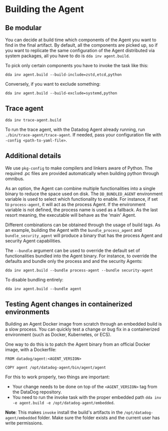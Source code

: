 # Building the Agent

## Be modular

You can decide at build time which components of the Agent you want to find in
the final artifact. By default, all the components are picked up, so if you want
to replicate the same configuration of the Agent distributed via system packages,
all you have to do is `dda inv agent.build`.

To pick only certain components you have to invoke the task like this:

```
dda inv agent.build --build-include=zstd,etcd,python
```

Conversely, if you want to exclude something:

```
dda inv agent.build --build-exclude=systemd,python
```

## Trace agent


```
dda inv trace-agent.build
```
To run the trace agent, with the Datadog Agent already running, run `./bin/trace-agent/trace-agent`. If needed, pass your configuration file with `-config <path-to-yaml-file>`.

## Additional details

We use `pkg-config` to make compilers and linkers aware of Python. The required .pc files are
provided automatically when building python through omnibus.

As an option, the Agent can combine multiple functionalities into a single binary to reduce
the space used on disk. The `DD_BUNDLED_AGENT` environment variable is used to select
which functionality to enable. For instance, if set to `process-agent`, it will act as the process Agent.
If the environment variable is not defined, the process name is used as a fallback.
As the last resort meaning, the executable will behave as the 'main' Agent.

Different combinations can be obtained through the usage of build tags. As an example,
building the Agent with the `bundle_process_agent` and `bundle_security_agent` will produce
a binary that has the process Agent and security Agent capabilities.

The `--bundle` argument can be used to override the default set of functionalities bundled
into the Agent binary. For instance, to override the defaults and bundle only the process and
and the security Agents:

```
dda inv agent.build --bundle process-agent --bundle security-agent
```

To disable bundling entirely:

```
dda inv agent.build --bundle agent
```

## Testing Agent changes in containerized environments

Building an Agent Docker image from scratch through an embedded build is a slow process.
You can quickly test a change or bug fix in a containerized environment (such as Docker, Kubernetes, or ECS).

One way to do this is to patch the Agent binary from an official Docker image, with a Dockerfile:

```
FROM datadog/agent:<AGENT_VERSION>

COPY agent /opt/datadog-agent/bin/agent/agent
```

For this to work properly, two things are important:
- Your change needs to be done on top of the `<AGENT_VERSION>` tag from the DataDog repository.
- You need to run the invoke task with the proper embedded path `dda inv -e agent.build -e /opt/datadog-agent/embedded`.

**Note**: This makes `invoke` install the build's artifacts in the `/opt/datadog-agent/embedded` folder. Make sure the folder exists and the current user has write permissions.
